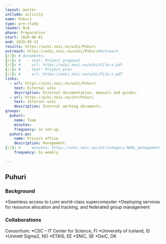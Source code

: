 ```yaml
---
layout: master
include: activity
name: Puhuri
type: pre-study
leader: N/A
phase: Preparation
start: 2020-06-01
end: 2020-05-31
results: https://wiki.neic.no/wiki/Puhuri
outreach: https://wiki.neic.no/wiki/Puhuri#Outreach
[//]: # documents:
[//]: #   - text: Project proposal
[//]: #     url: https://wiki.neic.no/wiki/File:x.pdf
[//]: #   - text: Project plan
[//]: #     url: https://wiki.neic.no/wiki/File:x.pdf
links:
  - url: https://wiki.neic.no/wiki/Puhuri
    text: External wiki
    description: External documentation, manuals and guides.
  - url: https://wiki.neic.no/int/Puhuri
    text: Internal wiki
    description: Internal working documents.
groups:
  puhuri:
    name: Team
    minutes:
    frequency: in set-up.
  puhuri-po:
    name: Project office
    description: Management.
[//]: #     minutes: https://wiki.neic.no/int/Category:NDHL_management_meetings
    frequency: bi-weekly
     
---
```

## Puhuri

### Background

*Seamless access to Lumi world-class supercomputer
*Deploying services for resource allocation and 	tracking, and federated group management

### Collaborations
Consortium:
*CSC – IT Center for Science, FI
*University of Iceland, IS
*Uninett Sigma2, NO
*ETAIS, EE
*SNIC, SE
*DeiC, DK

